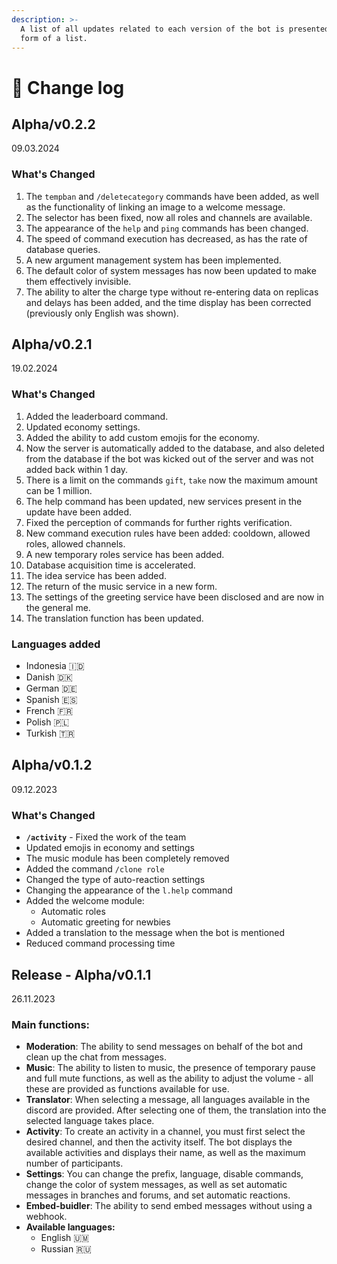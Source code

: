 ```yaml
---
description: >-
  A list of all updates related to each version of the bot is presented in  the
  form of a list.
---
```


# 📑 Change log

## Alpha/v0.2.2

09.03.2024

### What's Changed
1. The `tempban` and `/deletecategory` commands have been added, as well as the functionality of linking an image to a welcome message. 
2. The selector has been fixed, now all roles and channels are available. 
3. The appearance of the `help` and `ping` commands has been changed. 
4. The speed of command execution has decreased, as has the rate of database queries. 
5. A new argument management system has been implemented. 
6. The default color of system messages has now been updated to make them effectively invisible. 
7. The ability to alter the charge type without re-entering data on replicas and delays has been added, and the time display has been corrected (previously only English was shown).

## Alpha/v0.2.1

19.02.2024

### What's Changed

1. Added the leaderboard command.
2. Updated economy settings.
3. Added the ability to add custom emojis for the economy.
4. Now the server is automatically added to the database, and also deleted from the database if the bot was kicked out of the server and was not added back within 1 day.
5. There is a limit on the commands `gift`, `take` now the maximum amount can be 1 million.
6. The help command has been updated, new services present in the update have been added.
7. Fixed the perception of commands for further rights verification.
8. New command execution rules have been added: cooldown, allowed roles, allowed channels.
9. A new temporary roles service has been added.
10. Database acquisition time is accelerated.
11. The idea service has been added.
12. The return of the music service in a new form.
13. The settings of the greeting service have been disclosed and are now in the general me.
14. The translation function has been updated.

### Languages added

* Indonesia 🇮🇩
* Danish 🇩🇰
* German 🇩🇪
* Spanish 🇪🇸
* French 🇫🇷
* Polish 🇵🇱
* Turkish 🇹🇷

## Alpha/v0.1.2

09.12.2023

### What's Changed

* **`/activity`** - Fixed the work of the team
* Updated emojis in economy and settings
* The music module has been completely removed
* Added the command `/clone role`
* Changed the type of auto-reaction settings
* Changing the appearance of the `l.help` command
* Added the welcome module:
  * Automatic roles
  * Automatic greeting for newbies
* Added a translation to the message when the bot is mentioned
* Reduced command processing time

## Release - Alpha/v0.1.1

26.11.2023

### Main functions:

* **Moderation**: The ability to send messages on behalf of the bot and clean up the chat from messages.
* **Music**: The ability to listen to music, the presence of temporary pause and full mute functions, as well as the ability to adjust the volume - all these are provided as functions available for use.
* **Translator**: When selecting a message, all languages available in the discord are provided. After selecting one of them, the translation into the selected language takes place.
* **Activity**: To create an activity in a channel, you must first select the desired channel, and then the activity itself. The bot displays the available activities and displays their name, as well as the maximum number of participants.
* **Settings**: You can change the prefix, language, disable commands, change the color of system messages, as well as set automatic messages in branches and forums, and set automatic reactions.
* **Embed-buidler**: The ability to send embed messages without using a webhook.
* **Available languages:**
  * English 🇺🇲
  * Russian 🇷🇺
